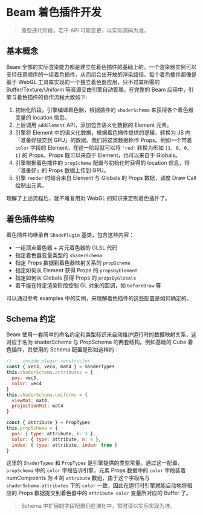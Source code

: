 # Beam 着色插件开发
> 原型迭代阶段，若干 API 可能变更，以实际源码为准。


## 基本概念
Beam 全部的实际渲染能力都是建立在着色插件的基础上的。一个渲染器实例可以支持任意顺序的一组着色插件，从而组合出开放的渲染路径。每个着色插件都像是基于 WebGL 工具库实现的一个独立着色器应用，只不过其所需的 Buffer/Texture/Uniform 等资源交由引擎自动管理。在完整的 Beam 应用中，引擎与着色插件的协作流程大致如下:

1. 初始化阶段，引擎编译着色器，根据插件的 `shaderSchema` 来获得各个着色器变量的 location 信息。
1. 上层调用 `addElement` API，添加包含语义化数据的 Element 元素。
2. 引擎将 Element 中的语义化数据，根据着色插件提供的逻辑，转换为 JS 内「准备好提交到 GPU」的数据。我们将这类数据称作 Props。例如一个带着 `color` 字段的 Element，在这一阶段就可以将 `'red'` 转换为形如 `[1, 0, 0, 1]` 的 Props。Props 既可以来自于 Element，也可以来自于 Globals。
3. 引擎根据着色插件的 `propSchema` 配置与初始化时获得的 location 信息，将「准备好」的 Props 数据上传到 GPU。
4. 引擎 `render` 时结合来自 Element 与 Globals 的 Props 数据，调度 Draw Call 绘制出元素。

理解了上述流程后，就不难复用对 WebGL 的知识来定制着色插件了。


## 着色插件结构
着色插件均继承自 `ShadePlugin` 基类，包含这些内容：

* 一组顶点着色器 + 片元着色器的 GLSL 代码
* 指定着色器变量类型的 `shaderSchema`
* 指定 Props 数据到着色器映射关系的 `propSchema`
* 指定如何从 Element 获得 Props 的 `propsByElement`
* 指定如何从 Globals 获得 Props 的 `propsByGlobals`
* 若干能在特定渲染阶段控制 GL 对象的回调，如 `beforeDraw` 等

可以通过参考 examples 中的实例，来理解着色插件的这些配置是如何确定的。


## Schema 约定
Beam 使用一套简单的命名约定和类型标识来自动维护运行时的数据映射关系，这对应于名为 shaderSchema 与 PropSchema 的两套结构。例如基础的 Cube 着色插件，其使用的 Schema 配置是形如这样的：

``` js
// ...inside plugin constructor
const { vec3, vec4, mat4 } = ShaderTypes
this.shaderSchema.attributes = {
  pos: vec3,
  color: vec4
}
this.shaderSchema.uniforms = {
  viewMat: mat4,
  projectionMat: mat4
}

const { attribute } = PropTypes
this.propSchema = {
  pos: { type: attribute, n: 3 },
  color: { type: attribute, n: 4 },
  index: { type: attribute, index: true }
}
```

这里的 `ShaderTypes` 和 `PropTypes` 是引擎提供的类型常量。通过这一配置，`propSchema` 中的 `color` 字段告诉引擎，元素 Props 数据中的 `color` 字段装着 numCompoents 为 4 的 `attribute` 数组，由于这个字段名与 `shaderSchema.attributes` 下的 `color` 一致，因此在运行时引擎就能自动地将相应的 Props 数据提交到着色器中的 `attribute color` 变量所对应的 Buffer 了。

> Schema 中扩展的字段配置仍在演化中，暂时请以实际实现为准。
